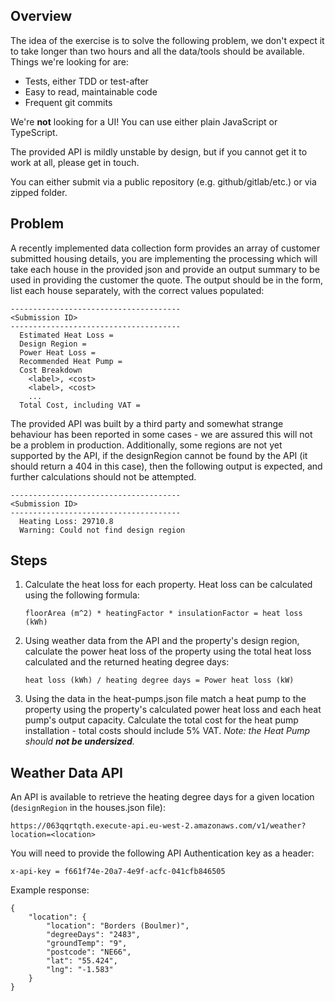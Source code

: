 ## Overview

The idea of the exercise is to solve the following problem, we don't expect it to take longer than two hours and all the data/tools should be available. Things we're looking for are:

- Tests, either TDD or test-after
- Easy to read, maintainable code
- Frequent git commits

We're **not** looking for a UI! You can use either plain JavaScript or TypeScript.

The provided API is mildly unstable by design, but if you cannot get it to work at all, please get in touch.

You can either submit via a public repository (e.g. github/gitlab/etc.) or via zipped folder.

## Problem

A recently implemented data collection form provides an array of customer submitted housing details, you are implementing the processing which will take each house in the provided json and provide an output summary to be used in providing the customer the quote. The output should be in the form, list each house separately, with the correct values populated:

```
--------------------------------------
<Submission ID>
--------------------------------------
  Estimated Heat Loss =
  Design Region =
  Power Heat Loss =
  Recommended Heat Pump =
  Cost Breakdown
    <label>, <cost>
    <label>, <cost>
    ...
  Total Cost, including VAT =
```

The provided API was built by a third party and somewhat strange behaviour has been reported in some cases - we are assured this will not be a problem in production. Additionally, some regions are not yet supported by the API, if the designRegion cannot be found by the API (it should return a 404 in this case), then the following output is expected, and further calculations should not be attempted.

```
--------------------------------------
<Submission ID>
--------------------------------------
  Heating Loss: 29710.8
  Warning: Could not find design region
```

## Steps

1.  Calculate the heat loss for each property. Heat loss can be calculated using the following formula:

        floorArea (m^2) * heatingFactor * insulationFactor = heat loss (kWh)

2.  Using weather data from the API and the property's design region, calculate the power heat loss of the property using the total heat loss calculated and the returned heating degree days:

        heat loss (kWh) / heating degree days = Power heat loss (kW)

3.  Using the data in the heat-pumps.json file match a heat pump to the property using the property's calculated power heat loss and each heat pump's output capacity. Calculate the total cost for the heat pump installation - total costs should include 5% VAT.
    _Note: the Heat Pump should **not be undersized**._

## Weather Data API

An API is available to retrieve the heating degree days for a given location (`designRegion` in the houses.json file):

```
https://063qqrtqth.execute-api.eu-west-2.amazonaws.com/v1/weather?location=<location>
```

You will need to provide the following API Authentication key as a header:

```
x-api-key = f661f74e-20a7-4e9f-acfc-041cfb846505
```

Example response:

```
{
    "location": {
        "location": "Borders (Boulmer)",
        "degreeDays": "2483",
        "groundTemp": "9",
        "postcode": "NE66",
        "lat": "55.424",
        "lng": "-1.583"
    }
}
```
